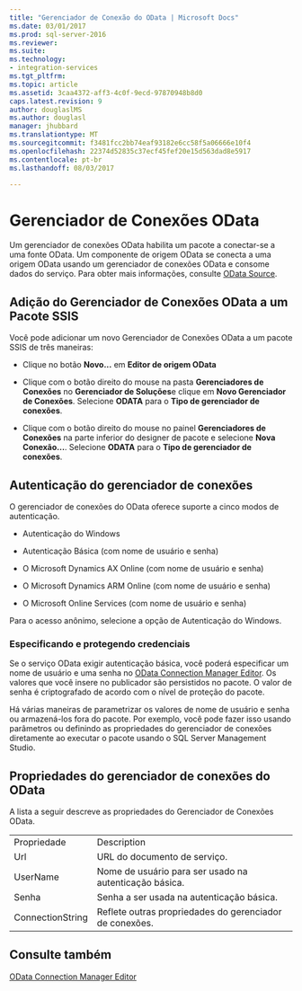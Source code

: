 ```yaml
---
title: "Gerenciador de Conexão do OData | Microsoft Docs"
ms.date: 03/01/2017
ms.prod: sql-server-2016
ms.reviewer: 
ms.suite: 
ms.technology:
- integration-services
ms.tgt_pltfrm: 
ms.topic: article
ms.assetid: 3caa4372-aff3-4c0f-9ecd-97870948b8d0
caps.latest.revision: 9
author: douglaslMS
ms.author: douglasl
manager: jhubbard
ms.translationtype: MT
ms.sourcegitcommit: f3481fcc2bb74eaf93182e6cc58f5a06666e10f4
ms.openlocfilehash: 22374d52835c37ecf45fef20e15d563dad8e5917
ms.contentlocale: pt-br
ms.lasthandoff: 08/03/2017

---
```

# <a name="odata-connection-manager"></a>Gerenciador de Conexões OData
  Um gerenciador de conexões OData habilita um pacote a conectar-se a uma fonte OData. Um componente de origem OData se conecta a uma origem OData usando um gerenciador de conexões OData e consome dados do serviço. Para obter mais informações, consulte [OData Source](../../integration-services/data-flow/odata-source.md).  
  
## <a name="adding-an-odata-connection-manager-to-an-ssis-package"></a>Adição do Gerenciador de Conexões OData a um Pacote SSIS  
 Você pode adicionar um novo Gerenciador de Conexões OData a um pacote SSIS de três maneiras:  
  
-   Clique no botão **Novo...** em **Editor de origem OData**  
  
-   Clique com o botão direito do mouse na pasta **Gerenciadores de Conexões** no **Gerenciador de Soluções**e clique em **Novo Gerenciador de Conexões**. Selecione **ODATA** para o **Tipo de gerenciador de conexões**.  
  
-   Clique com o botão direito do mouse no painel **Gerenciadores de Conexões** na parte inferior do designer de pacote e selecione **Nova Conexão…**. Selecione **ODATA** para o **Tipo de gerenciador de conexões**.  
  
## <a name="connection-manager-authentication"></a>Autenticação do gerenciador de conexões  
 O gerenciador de conexões do OData oferece suporte a cinco modos de autenticação.  
  
-   Autenticação do Windows  
  
-   Autenticação Básica (com nome de usuário e senha)  

-   O Microsoft Dynamics AX Online (com nome de usuário e senha)
  
-   O Microsoft Dynamics ARM Online (com nome de usuário e senha)
  
-   O Microsoft Online Services (com nome de usuário e senha)  
  
 Para o acesso anônimo, selecione a opção de Autenticação do Windows.  
  
### <a name="specifying-and-securing-credentials"></a>Especificando e protegendo credenciais  
 Se o serviço OData exigir autenticação básica, você poderá especificar um nome de usuário e uma senha no [OData Connection Manager Editor](../../integration-services/connection-manager/odata-connection-manager-editor.md). Os valores que você insere no publicador são persistidos no pacote. O valor de senha é criptografado de acordo com o nível de proteção do pacote.  
  
 Há várias maneiras de parametrizar os valores de nome de usuário e senha ou armazená-los fora do pacote. Por exemplo, você pode fazer isso usando parâmetros ou definindo as propriedades do gerenciador de conexões diretamente ao executar o pacote usando o SQL Server Management Studio.  
  
## <a name="odata-connection-manager-properties"></a>Propriedades do gerenciador de conexões do OData  
 A lista a seguir descreve as propriedades do Gerenciador de Conexões OData.  
  
|||  
|-|-|  
|Propriedade|Description|  
|Url|URL do documento de serviço.|  
|UserName|Nome de usuário para ser usado na autenticação básica.|  
|Senha|Senha a ser usada na autenticação básica.|  
|ConnectionString|Reflete outras propriedades do gerenciador de conexões.|  
  
## <a name="see-also"></a>Consulte também  
 [OData Connection Manager Editor](../../integration-services/connection-manager/odata-connection-manager-editor.md)  
  
  
